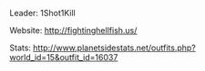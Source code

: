Leader: 1Shot1Kill

Website: <http://fightinghellfish.us/>

Stats:
<http://www.planetsidestats.net/outfits.php?world_id=15&outfit_id=16037>
